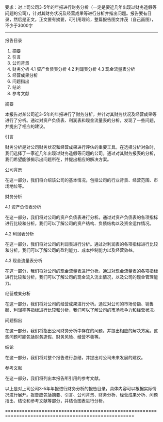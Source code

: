 要求：对上司公司3-5年的年报进行财务分析（一定是要近几年出现过财务造假等问题的公司），针对其财务状况及经营成果等进行分析并指出问题。报告要有目录，然后是正文，正文要有摘要，可引用理论，整篇报告图文并茂（自己画图），不少于3000字

------------------------------

报告目录

1. 摘要
2. 引言
3. 公司背景
4. 财务分析
   4.1 资产负债表分析
   4.2 利润表分析
   4.3 现金流量表分析
5. 经营成果分析
6. 问题指出
7. 结论
8. 参考文献

摘要

本报告对某公司近3-5年的年报进行了财务分析，并针对其财务状况及经营成果等进行了分析。通过对资产负债表、利润表和现金流量表的分析，发现了一些问题，并提出了相应的建议。

引言

财务分析是对公司财务状况和经营成果进行评估的重要工具。在选择分析对象时，我们选择了一家近几年出现过财务造假等问题的公司。通过对其财务报表的分析，我们希望能够揭示出问题所在，并提出相应的解决方案。

公司背景

在这一部分，我们将介绍该公司的基本情况，包括公司的行业背景、经营范围、市场地位等。

财务分析

4.1 资产负债表分析

在这一部分，我们将对公司的资产负债表进行分析。通过对资产负债表的各项指标进行比较和分析，我们可以了解公司的资产结构、负债结构以及资金运作情况。

4.2 利润表分析

在这一部分，我们将对公司的利润表进行分析。通过对利润表的各项指标进行比较和分析，我们可以了解公司的盈利能力、成本控制能力以及经营效益。

4.3 现金流量表分析

在这一部分，我们将对公司的现金流量表进行分析。通过对现金流量表的各项指标进行比较和分析，我们可以了解公司的现金流入流出情况，以及公司的现金管理能力。

经营成果分析

在这一部分，我们将对公司的经营成果进行分析。通过对公司的市场份额、销售额、利润率等指标进行比较和分析，我们可以了解公司的市场竞争力和经营状况。

问题指出

在这一部分，我们将指出公司财务分析中存在的问题，并提出相应的解决方案。这些问题可能包括财务造假、财务风险、经营不善等。

结论

在这一部分，我们将对整个报告进行总结，并提出对公司未来发展的建议。

参考文献

在这一部分，我们将列出本报告所引用的参考文献。

以上是对上司公司3-5年年报进行财务分析的报告目录，具体内容可以根据实际情况进行展开。报告应包括摘要、引言、公司背景、财务分析、经营成果分析、问题指出、结论和参考文献等部分，并结合图表进行分析。

====================================================================================================


